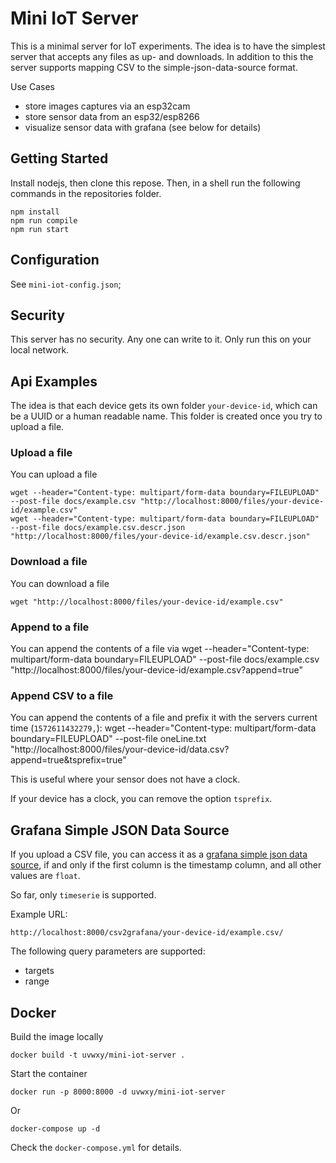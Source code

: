 # Mini IoT Server

This is a minimal server for IoT experiments.
The idea is to have the simplest server that accepts any files as up- and downloads.
In addition to this the server supports mapping CSV to the simple-json-data-source format.

Use Cases

- store images captures via an esp32cam
- store sensor data from an esp32/esp8266
- visualize sensor data with grafana (see below for details)

## Getting Started

Install nodejs, then clone this repose. Then, in a shell run the following commands in the repositories folder.

    npm install
    npm run compile
    npm run start

## Configuration

See `mini-iot-config.json`;

## Security

This server has no security. Any one can write to it. Only run this on your local network.

## Api Examples

The idea is that each device gets its own folder `your-device-id`, which can be a UUID or a human readable name. This folder is created once you try to upload a file.

### Upload a file

You can upload a file

    wget --header="Content-type: multipart/form-data boundary=FILEUPLOAD" --post-file docs/example.csv "http://localhost:8000/files/your-device-id/example.csv"
    wget --header="Content-type: multipart/form-data boundary=FILEUPLOAD" --post-file docs/example.csv.descr.json "http://localhost:8000/files/your-device-id/example.csv.descr.json"

### Download a file

You can download a file

    wget "http://localhost:8000/files/your-device-id/example.csv"

### Append to a file

You can append the contents of a file via
        wget --header="Content-type: multipart/form-data boundary=FILEUPLOAD" --post-file docs/example.csv "http://localhost:8000/files/your-device-id/example.csv?append=true"

### Append CSV to a file

You can append the contents of a file and prefix it with the servers current time (`1572611432279,`):
        wget --header="Content-type: multipart/form-data boundary=FILEUPLOAD" --post-file oneLine.txt "http://localhost:8000/files/your-device-id/data.csv?append=true&tsprefix=true"

This is useful where your sensor does not have a clock.

If your device has a clock, you can remove the option `tsprefix`.

## Grafana Simple JSON Data Source

If you upload a CSV file, you can access it as a [grafana simple json data source](https://grafana.com/grafana/plugins/grafana-simple-json-datasource), if and only if the first column is the timestamp column, and all other values are `float`.

So far, only `timeserie` is supported.

Example URL:

    http://localhost:8000/csv2grafana/your-device-id/example.csv/

The following query parameters are supported:

- targets
- range

## Docker

Build the image locally

    docker build -t uvwxy/mini-iot-server .

Start the container

    docker run -p 8000:8000 -d uvwxy/mini-iot-server

Or

    docker-compose up -d

Check the `docker-compose.yml` for details.